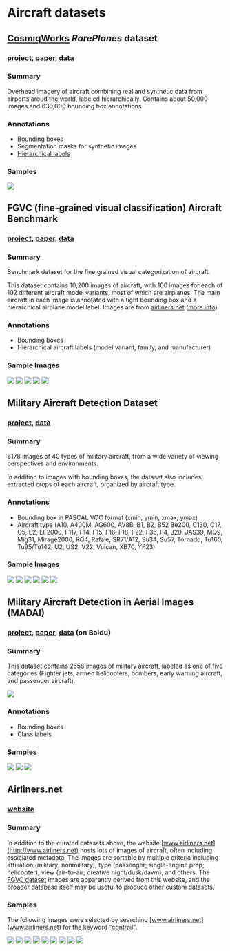 # Aircraft datasets
## [CosmiqWorks](https://www.cosmiqworks.org/) *RarePlanes* dataset

### [project](https://www.iqt.org/library/the-rareplanes-dataset), [paper](https://arxiv.org/abs/2006.02963), [data](https://www.cosmiqworks.org/rareplanes-public-user-guide/)

### Summary
Overhead imagery of aircraft combining real and synthetic data from airports aroud the world, labeled hierarchically. Contains about 50,000 images and 630,000 bounding box annotations.

### Annotations
- Bounding boxes
- Segmentation masks for synthetic images
- [Hierarchical labels](https://www.cosmiqworks.org/wp-content/uploads/2020/05/rareplanes-features.jpg)

### Samples
![](doc/rareplanes/rareplanes.jpg)


## FGVC (fine-grained visual classification) Aircraft Benchmark
### [project](https://www.robots.ox.ac.uk/~vgg/data/fgvc-aircraft/), [paper](https://arxiv.org/abs/1306.5151), [data](https://www.robots.ox.ac.uk/~vgg/data/fgvc-aircraft/archives/fgvc-aircraft-2013b.tar.gz)

### Summary

Benchmark dataset for the fine grained visual categorization of aircraft.

This dataset contains 10,200 images of aircraft, with 100 images for each of 102 different aircraft model variants, most of which are airplanes. The main aircraft in each image is annotated with a tight bounding box and a hierarchical airplane model label. Images are from [airliners.net](www.airliners.net) ([more info](#airlinersnet)).

### Annotations
- Bounding boxes
- Hierarchical aircraft labels (model variant, family, and manufacturer)

### Sample Images

![](doc/fgvc/fgvc_01.jpg)
![](doc/fgvc/fgvc_02.jpg)
![](doc/fgvc/fgvc_03.jpg)
![](doc/fgvc/fgvc_04.jpg)
![](doc/fgvc/fgvc_05.jpg)



## Military Aircraft Detection Dataset
### [project](https://www.kaggle.com/datasets/a2015003713/militaryaircraftdetectiondataset), [data](https://www.kaggle.com/datasets/a2015003713/militaryaircraftdetectiondataset/download)

### Summary
6178 images of 40 types of military aircraft, from a wide variety of viewing perspectives and environments.

In addition to images with bounding boxes, the dataset also includes extracted crops of each aircraft, organized by aircraft type.

### Annotations
- Bounding box in PASCAL VOC format (xmin, ymin, xmax, ymax)
- Aircraft type (A10, A400M, AG600, AV8B, B1, B2, B52 Be200, C130, C17, C5, E2, EF2000, F117, F14, F15, F16, F18, F22, F35, F4, J20, JAS39, MQ9, Mig31, Mirage2000, RQ4, Rafale, SR71/A12, Su34, Su57, Tornado, Tu160, Tu95/Tu142, U2, US2, V22, Vulcan, XB70, YF23)

### Sample Images

![](doc/madd/madd_01.jpg)
![](doc/madd/madd_02.jpg)
![](doc/madd/madd_03.jpg)
![](doc/madd/madd_04.jpg)
![](doc/madd/madd_05.jpg)
![](doc/madd/madd_06.jpg)

## Military Aircraft Detection in Aerial Images (MADAI)

### [project](https://github.com/wangyanfeng231/TransEffiDet), [paper](https://www.hindawi.com/journals/cin/2022/2262549/), [data](https://pan.baidu.com/s/11UORs4eaKKPZNscIrtbISg) (on Baidu)

### Summary
This dataset contains 2558 images of military aircraft, labeled as one of five categories (Fighter jets, armed helicopters, bombers, early warning aircraft, and passenger aircraft). 

![](doc/madai/table.png)

### Annotations
- Bounding boxes
- Class labels

### Samples
![](doc/madai/madai_01.jpg)
![](doc/madai/madai_02.jpg)
![](doc/madai/madai_03.jpg)

## Airliners.net
### [website](https://www.airliners.net/)

### Summary
In addition to the curated datasets above, the website [www.airliners.net](http://www.airliners.net) hosts lots of images of aircraft, often including assiciated metadata. The images are sortable by multiple criteria including affiliation (military; nonmilitary), type (passenger; single-engine prop; helicopter), view (air-to-air; creative night/dusk/dawn), and others. The [FGVC dataset](#fgvc-fine-grained-visual-classification-aircraft-benchmark) images are apparently derived from this website, and the broader database itself may be useful to produce other custom datasets.

### Samples
The following images were selected by searching [www.airliners.net](www.airliners.net) for the keyword ["contrail"](https://www.airliners.net/search?keywords=contrail).

![](doc/airliners.net/airliners_01.jpg)
![](doc/airliners.net/airliners_02.jpg)
![](doc/airliners.net/airliners_03.jpg)
![](doc/airliners.net/airliners_04.jpg)
![](doc/airliners.net/airliners_05.jpg)
![](doc/airliners.net/airliners_06.jpg)
![](doc/airliners.net/airliners_07.jpg)
![](doc/airliners.net/airliners_08.jpg)
![](doc/airliners.net/airliners_09.jpg)

